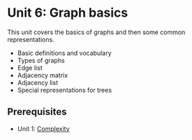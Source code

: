 # Unit 6: Graph basics
This unit covers the basics of graphs and then some common representations.
- Basic definitions and vocabulary
- Types of graphs
- Edge list
- Adjacency matrix
- Adjacency list
- Special representations for trees

## Prerequisites
- Unit 1: [Complexity](../01-complexity)
